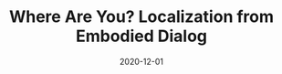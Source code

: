 ---
title: "Where Are You? Localization from Embodied Dialog"
collection: publications
permalink: /publication/way
excerpt: 'We present WHERE ARE YOU? (WAY), a dataset of ∼6k dialogs in which two humans – an Observer and a Locator – complete a cooperative localization task.'
date: 2020-12-01
venue: 'Empirical Methods in Natural Language Processing.'
paperurl: 'https://www.aclweb.org/anthology/2020.emnlp-main.59.pdf'
website: 'https://meerahahn.github.io/way'
data: 'https://meerahahn.github.io/way/data'
code: 'https://github.com/meera1hahn/Graph_LED'
leaderboard: 'https://eval.ai/web/challenges/challenge-page/1206'
citation: 'Hahn, Meera, Jacob Krantz, Dhruv Batra, Devi Parikh, James M. Rehg, Stefan Lee, and Peter Anderson. "Where Are You? Localization from Embodied Dialog." In Proceedings of the 2020 Conference on Empirical Methods in Natural Language Processing (EMNLP), pp. 806-822. 2020.'
---
